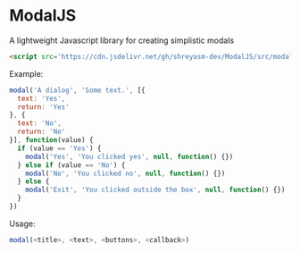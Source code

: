 # ModalJS
A lightweight Javascript library for creating simplistic modals


```html
<script src='https://cdn.jsdelivr.net/gh/shreyasm-dev/ModalJS/src/modal.js'></script>
```

Example:

```javascript
modal('A dialog', 'Some text.', [{
  text: 'Yes',
  return: 'Yes'
}, {
  text: 'No',
  return: 'No'
}], function(value) {
  if (value == 'Yes') {
    modal('Yes', 'You clicked yes', null, function() {})
  } else if (value == 'No') {
    modal('No', 'You clicked no', null, function() {})
  } else {
    modal('Exit', 'You clicked outside the box', null, function() {})
  }
})
```

Usage:

```javascript
modal(<title>, <text>, <buttons>, <callback>)
```
